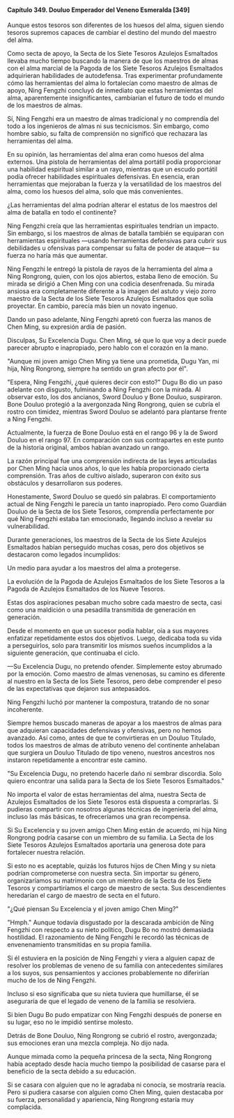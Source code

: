 
#### Capítulo 349. Douluo Emperador del Veneno Esmeralda [349]


Aunque estos tesoros son diferentes de los huesos del alma, siguen siendo tesoros supremos capaces de cambiar el destino del mundo del maestro del alma.

Como secta de apoyo, la Secta de los Siete Tesoros Azulejos Esmaltados llevaba mucho tiempo buscando la manera de que los maestros de almas con el alma marcial de la Pagoda de los Siete Tesoros Azulejos Esmaltados adquirieran habilidades de autodefensa. Tras experimentar profundamente cómo las herramientas del alma lo fortalecían como maestro de almas de apoyo, Ning Fengzhi concluyó de inmediato que estas herramientas del alma, aparentemente insignificantes, cambiarían el futuro de todo el mundo de los maestros de almas.

Sí, Ning Fengzhi era un maestro de almas tradicional y no comprendía del todo a los ingenieros de almas ni sus tecnicismos. Sin embargo, como hombre sabio, su falta de comprensión no significó que rechazara las herramientas del alma.

En su opinión, las herramientas del alma eran como huesos del alma externos. Una pistola de herramientas del alma portátil podía proporcionar una habilidad espiritual similar a un rayo, mientras que un escudo portátil podía ofrecer habilidades espirituales defensivas. En esencia, eran herramientas que mejoraban la fuerza y la versatilidad de los maestros del alma, como los huesos del alma, solo que más convenientes.

¿Las herramientas del alma podrían alterar el estatus de los maestros del alma de batalla en todo el continente?

Ning Fengzhi creía que las herramientas espirituales tendrían un impacto. Sin embargo, si los maestros de almas de batalla también se equiparan con herramientas espirituales —usando herramientas defensivas para cubrir sus debilidades u ofensivas para compensar su falta de poder de ataque— su fuerza no haría más que aumentar.

Ning Fengzhi le entregó la pistola de rayos de la herramienta del alma a Ning Rongrong, quien, con los ojos abiertos, estaba lleno de emoción. Su mirada se dirigió a Chen Ming con una codicia desenfrenada. Su mirada ansiosa era completamente diferente a la imagen del astuto y viejo zorro maestro de la Secta de los Siete Tesoros Azulejos Esmaltados que solía proyectar. En cambio, parecía más bien un novato ingenuo.

Dando un paso adelante, Ning Fengzhi apretó con fuerza las manos de Chen Ming, su expresión ardía de pasión.

Disculpas, Su Excelencia Dugu. Chen Ming, sé que lo que voy a decir puede parecer abrupto e inapropiado, pero hablo con el corazón en la mano.

"Aunque mi joven amigo Chen Ming ya tiene una prometida, Dugu Yan, mi hija, Ning Rongrong, siempre ha sentido un gran afecto por él".

"Espera, Ning Fengzhi, ¿qué quieres decir con esto?" Dugu Bo dio un paso adelante con disgusto, fulminando a Ning Fengzhi con la mirada. Al observar esto, los dos ancianos, Sword Douluo y Bone Douluo, suspiraron. Bone Douluo protegió a la avergonzada Ning Rongrong, quien se cubría el rostro con timidez, mientras Sword Douluo se adelantó para plantarse frente a Ning Fengzhi.

Actualmente, la fuerza de Bone Douluo está en el rango 96 y la de Sword Douluo en el rango 97. En comparación con sus contrapartes en este punto de la historia original, ambos habían avanzado un rango.

La razón principal fue una comprensión indirecta de las leyes articuladas por Chen Ming hacía unos años, lo que les había proporcionado cierta comprensión. Tras años de cultivo aislado, superaron con éxito sus obstáculos y desarrollaron sus poderes.

Honestamente, Sword Douluo se quedó sin palabras. El comportamiento actual de Ning Fengzhi le parecía un tanto inapropiado. Pero como Guardián Douluo de la Secta de los Siete Tesoros, comprendía perfectamente por qué Ning Fengzhi estaba tan emocionado, llegando incluso a revelar su vulnerabilidad.

Durante generaciones, los maestros de la Secta de los Siete Azulejos Esmaltados habían perseguido muchas cosas, pero dos objetivos se destacaron como legados incumplidos:

Un medio para ayudar a los maestros del alma a protegerse.

La evolución de la Pagoda de Azulejos Esmaltados de los Siete Tesoros a la Pagoda de Azulejos Esmaltados de los Nueve Tesoros.

Estas dos aspiraciones pesaban mucho sobre cada maestro de secta, casi como una maldición o una pesadilla transmitida de generación en generación.

Desde el momento en que un sucesor podía hablar, oía a sus mayores enfatizar repetidamente estos dos objetivos. Luego, dedicaba toda su vida a perseguirlos, solo para transmitir los mismos sueños incumplidos a la siguiente generación, que continuaba el ciclo.

—Su Excelencia Dugu, no pretendo ofender. Simplemente estoy abrumado por la emoción. Como maestro de almas venenosas, su camino es diferente al nuestro en la Secta de los Siete Tesoros, pero debe comprender el peso de las expectativas que dejaron sus antepasados.

Ning Fengzhi luchó por mantener la compostura, tratando de no sonar incoherente.

Siempre hemos buscado maneras de apoyar a los maestros de almas para que adquieran capacidades defensivas y ofensivas, pero no hemos avanzado. Así como, antes de que te convirtieras en un Douluo Titulado, todos los maestros de almas de atributo veneno del continente anhelaban que surgiera un Douluo Titulado de tipo veneno, nuestros ancestros nos instaron repetidamente a encontrar este camino.

"Su Excelencia Dugu, no pretendo hacerle daño ni sembrar discordia. Solo quiero encontrar una salida para la Secta de los Siete Tesoros Esmaltados."

No importa el valor de estas herramientas del alma, nuestra Secta de Azulejos Esmaltados de los Siete Tesoros está dispuesta a comprarlas. Si pudieras compartir con nosotros algunas técnicas de ingeniería del alma, incluso las más básicas, te ofreceríamos una gran recompensa.

Si Su Excelencia y su joven amigo Chen Ming están de acuerdo, mi hija Ning Rongrong podría casarse con un miembro de su familia. La Secta de los Siete Tesoros Azulejos Esmaltados aportaría una generosa dote para fortalecer nuestra relación.

Si esto no es aceptable, quizás los futuros hijos de Chen Ming y su nieta podrían comprometerse con nuestra secta. Sin importar su género, organizaríamos su matrimonio con un miembro de la Secta de los Siete Tesoros y compartiríamos el cargo de maestro de secta. Sus descendientes heredarían el cargo de maestro de secta en el futuro.

"¿Qué piensan Su Excelencia y el joven amigo Chen Ming?"

"Hmph." Aunque todavía disgustado por la descarada ambición de Ning Fengzhi con respecto a su nieto político, Dugu Bo no mostró demasiada hostilidad. El razonamiento de Ning Fengzhi le recordó las técnicas de envenenamiento transmitidas en su propia familia.

Si él estuviera en la posición de Ning Fengzhi y viera a alguien capaz de resolver los problemas de veneno de su familia con antecedentes similares a los suyos, sus pensamientos y acciones probablemente no diferirían mucho de los de Ning Fengzhi.

Incluso si eso significaba que su nieta tuviera que humillarse, él se aseguraría de que el legado de veneno de la familia se resolviera.

Si bien Dugu Bo pudo empatizar con Ning Fengzhi después de ponerse en su lugar, eso no le impidió sentirse molesto.

Detrás de Bone Douluo, Ning Rongrong se cubrió el rostro, avergonzada; sus emociones eran una mezcla compleja. No dijo nada.

Aunque mimada como la pequeña princesa de la secta, Ning Rongrong había aceptado desde hacía mucho tiempo la posibilidad de casarse para el beneficio de la secta debido a su educación.

Si se casara con alguien que no le agradaba ni conocía, se mostraría reacia. Pero si pudiera casarse con alguien como Chen Ming, quien destacaba por su fuerza, personalidad y apariencia, Ning Rongrong estaría muy complacida.
